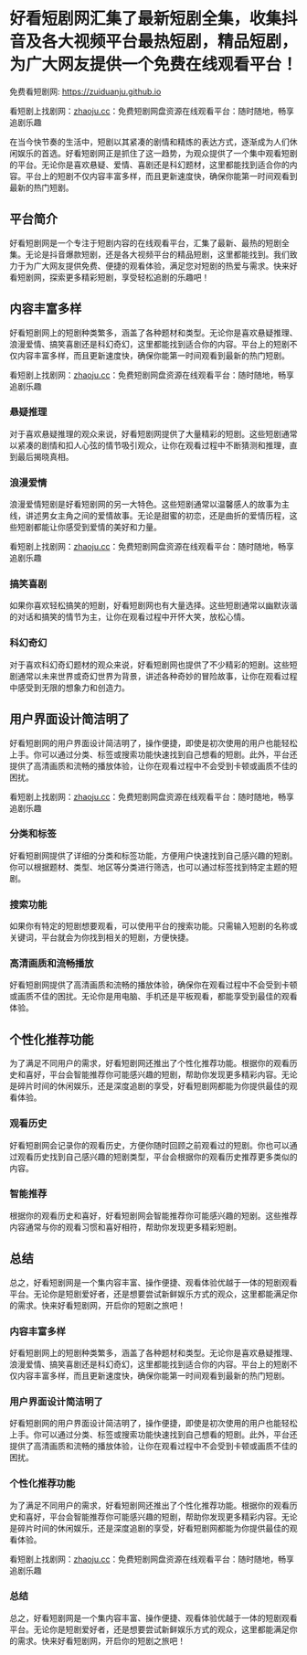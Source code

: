 # 好看短剧网汇集了最新短剧全集，收集抖音及各大视频平台最热短剧，精品短剧，为广大网友提供一个免费在线观看平台！

免费看短剧网: <https://zuiduanju.github.io>

看短剧上找剧网：[zhaoju.cc](https://zhaoju.cc)：免费短剧网盘资源在线观看平台：随时随地，畅享追剧乐趣

在当今快节奏的生活中，短剧以其紧凑的剧情和精炼的表达方式，逐渐成为人们休闲娱乐的首选。好看短剧网正是抓住了这一趋势，为观众提供了一个集中观看短剧的平台。无论你是喜欢悬疑、爱情、喜剧还是科幻题材，这里都能找到适合你的内容。平台上的短剧不仅内容丰富多样，而且更新速度快，确保你能第一时间观看到最新的热门短剧。

## 平台简介

好看短剧网是一个专注于短剧内容的在线观看平台，汇集了最新、最热的短剧全集。无论是抖音爆款短剧，还是各大视频平台的精品短剧，这里都能找到。我们致力于为广大网友提供免费、便捷的观看体验，满足您对短剧的热爱与需求。快来好看短剧网，探索更多精彩短剧，享受轻松追剧的乐趣吧！

## 内容丰富多样

好看短剧网上的短剧种类繁多，涵盖了各种题材和类型。无论你是喜欢悬疑推理、浪漫爱情、搞笑喜剧还是科幻奇幻，这里都能找到适合你的内容。平台上的短剧不仅内容丰富多样，而且更新速度快，确保你能第一时间观看到最新的热门短剧。

看短剧上找剧网：[zhaoju.cc](https://zhaoju.cc)：免费短剧网盘资源在线观看平台：随时随地，畅享追剧乐趣

### 悬疑推理

对于喜欢悬疑推理的观众来说，好看短剧网提供了大量精彩的短剧。这些短剧通常以紧凑的剧情和扣人心弦的情节吸引观众，让你在观看过程中不断猜测和推理，直到最后揭晓真相。

### 浪漫爱情

浪漫爱情短剧是好看短剧网的另一大特色。这些短剧通常以温馨感人的故事为主线，讲述男女主角之间的爱情故事。无论是甜蜜的初恋，还是曲折的爱情历程，这些短剧都能让你感受到爱情的美好和力量。

看短剧上找剧网：[zhaoju.cc](https://zhaoju.cc)：免费短剧网盘资源在线观看平台：随时随地，畅享追剧乐趣

### 搞笑喜剧

如果你喜欢轻松搞笑的短剧，好看短剧网也有大量选择。这些短剧通常以幽默诙谐的对话和搞笑的情节为主，让你在观看过程中开怀大笑，放松心情。

### 科幻奇幻

对于喜欢科幻奇幻题材的观众来说，好看短剧网也提供了不少精彩的短剧。这些短剧通常以未来世界或奇幻世界为背景，讲述各种奇妙的冒险故事，让你在观看过程中感受到无限的想象力和创造力。

## 用户界面设计简洁明了

好看短剧网的用户界面设计简洁明了，操作便捷，即使是初次使用的用户也能轻松上手。你可以通过分类、标签或搜索功能快速找到自己想看的短剧。此外，平台还提供了高清画质和流畅的播放体验，让你在观看过程中不会受到卡顿或画质不佳的困扰。

看短剧上找剧网：[zhaoju.cc](https://zhaoju.cc)：免费短剧网盘资源在线观看平台：随时随地，畅享追剧乐趣

### 分类和标签

好看短剧网提供了详细的分类和标签功能，方便用户快速找到自己感兴趣的短剧。你可以根据题材、类型、地区等分类进行筛选，也可以通过标签找到特定主题的短剧。

### 搜索功能

如果你有特定的短剧想要观看，可以使用平台的搜索功能。只需输入短剧的名称或关键词，平台就会为你找到相关的短剧，方便快捷。

### 高清画质和流畅播放

好看短剧网提供了高清画质和流畅的播放体验，确保你在观看过程中不会受到卡顿或画质不佳的困扰。无论你是用电脑、手机还是平板观看，都能享受到最佳的观看体验。

## 个性化推荐功能

为了满足不同用户的需求，好看短剧网还推出了个性化推荐功能。根据你的观看历史和喜好，平台会智能推荐你可能感兴趣的短剧，帮助你发现更多精彩内容。无论是碎片时间的休闲娱乐，还是深度追剧的享受，好看短剧网都能为你提供最佳的观看体验。

### 观看历史

好看短剧网会记录你的观看历史，方便你随时回顾之前观看过的短剧。你也可以通过观看历史找到自己感兴趣的短剧类型，平台会根据你的观看历史推荐更多类似的内容。

### 智能推荐

根据你的观看历史和喜好，好看短剧网会智能推荐你可能感兴趣的短剧。这些推荐内容通常与你的观看习惯和喜好相符，帮助你发现更多精彩短剧。

## 总结

总之，好看短剧网是一个集内容丰富、操作便捷、观看体验优越于一体的短剧观看平台。无论你是短剧爱好者，还是想要尝试新鲜娱乐方式的观众，这里都能满足你的需求。快来好看短剧网，开启你的短剧之旅吧！

### 内容丰富多样

好看短剧网上的短剧种类繁多，涵盖了各种题材和类型。无论你是喜欢悬疑推理、浪漫爱情、搞笑喜剧还是科幻奇幻，这里都能找到适合你的内容。平台上的短剧不仅内容丰富多样，而且更新速度快，确保你能第一时间观看到最新的热门短剧。

### 用户界面设计简洁明了

好看短剧网的用户界面设计简洁明了，操作便捷，即使是初次使用的用户也能轻松上手。你可以通过分类、标签或搜索功能快速找到自己想看的短剧。此外，平台还提供了高清画质和流畅的播放体验，让你在观看过程中不会受到卡顿或画质不佳的困扰。

### 个性化推荐功能

为了满足不同用户的需求，好看短剧网还推出了个性化推荐功能。根据你的观看历史和喜好，平台会智能推荐你可能感兴趣的短剧，帮助你发现更多精彩内容。无论是碎片时间的休闲娱乐，还是深度追剧的享受，好看短剧网都能为你提供最佳的观看体验。

看短剧上找剧网：[zhaoju.cc](https://zhaoju.cc)：免费短剧网盘资源在线观看平台：随时随地，畅享追剧乐趣

### 总结

总之，好看短剧网是一个集内容丰富、操作便捷、观看体验优越于一体的短剧观看平台。无论你是短剧爱好者，还是想要尝试新鲜娱乐方式的观众，这里都能满足你的需求。快来好看短剧网，开启你的短剧之旅吧！